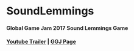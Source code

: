 # SoundLemmings
#### Global Game Jam 2017 Sound Lemmings Game
#### [Youtube Trailer](https://www.youtube.com/watch?v=nIYjzsYEZ3E&feature=youtu.be) | [GGJ Page](http://globalgamejam.org/2017/games/node)
